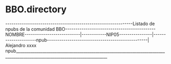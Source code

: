 # BBO.directory
--------------------------------------------------------------Listado de npubs de la comunidad BBO--------------------------------------------
NOMBRE---------------------------|------------NIP05----------------|---------------------npub-------------------------------------------------|
Alejandro xxxx npub___________________________________________________________________________________________________________________________


